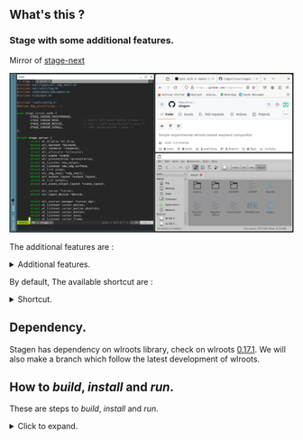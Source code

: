 ## What's this ?

### Stage with some additional features.

Mirror of [stage-next](https://gitlab.com/lidgl/stage-next)

![Stagen with pseudo tile](/stagen.png "Stagen + pseudo tile")

The additional features are :

<details>
  <summary>Additional features.</summary>

- Tap to click support, for touchpad laptop users.
- Close window function, to close window via keybind.
- Window manipulation function via keybind.
    - Move window to any direction (left, right, up, down and center).
    - Resize window to any direction (left, right, up, down and half width and height of screen).
    - Maximize window.
    - Snap window to any direction (left, right, up, down and center).
    - Pseudo minimize.
    - Fullscreen window.
- launcher (wofi).
- Screencopy protokol to support screenshot.
- Primary selection protocol.
- Simple background color.
- Simple exclusive zone to place a bar / panel at right, toggleable. The only tested and working panel is lxqt-panel.
- Simple rule for a specific app_id / title, e.g for lxqt-panel.
- Screenshot via external tool (grim), for fullscreen screenshot and focused-window screenshot.
- Simple show desktop.
- Send to desktop, send all minimized windows back to desktop / surface.
- Cursor theme option, we can set the cursor theme using these envs, **XCURSOR_THEME** (cursor theme) and **XCURSOR_SIZE** (cursor size).
- Window maximizing and minimizing via decoration button. 
- Support for simple virtual keyboard and virtual pointer support, allowing us to use tools that need virtual keyboard and virtual pointer support (e.g. wtype, ydotool).
- Simple popup unconstrain, works on maximized window only.
- Workspace feature, optional.
- Half_width_height function, resizing window so the window has half width and height of screen.
- Support for compilation / build using meson.

</details>

By default, The available shortcut are :

<details>
  <summary>Shortcut.</summary>

- mod + enter : Open terminal (foot).
- mod + p : Open launcher (wofi).
- mod + h : maximize window vertically to left.
- mod + l : maximize window vertically to right.
- mod + f : maximize window.
- mod + shift + f : fullscreen window.
- mod + Shift + q : close / quit compositor.
- mod + q : close / kill window.
- mod + j : send window to the lowest / minimize.
- mod + k : send window to the highest position.
- mod + {left, right, up, down} : move window to left, right, up, down.
- mod + shift + {l, h, k, j} : resize window to left, right, up, down.
- mod + shift + {r, e, t, w} : move window to most left, right, up, down of the screen.
- mod + Tab : cycle window.
- mod + z : toggle exclusive zone.
- mod + w : screenshot for the focused-window.
- mod + shift + p : screenshot for fullscreen.
- mod + {0,1,2,..,9} : change focus to workspace 0 - 9.
- mod + shift + {0,1,2,..,9} : send window to desired `workspace`. 
- mod + shift + o : resize window so the window has half width and height of screen.

</details>

## Dependency.

Stagen has dependency on wlroots library, check on wlroots [0.17.1](https://gitlab.freedesktop.org/wlroots/wlroots/-/releases/0.17.1). We will also make a branch which follow the latest development of wlroots.

## How to *build*, *install* and *run*.

These are steps to *build*, *install* and *run*.

<details>
  <summary>Click to expand.</summary>

1. Adjust the setting or configuration at conf/config.h !
1. Adjust the keybind / shortcut at stage.c, check at handle_keybinding function (optional) !
1. Build with `meson` and `ninja` !

    ``` 
    $ meson setup build
    $ ninja -C build
    ```

1. Install with `ninja -C build install` to install stagen !
1. To make screenshot work properly, run stage with this command !

    ```
    $ /path/to/stage > ~/.cache/tiny_info
    ```

1. Don't Forget to copy the screenshot script "misc/ss_window" to your $PATH !
1. We can run stage using custom cursor theme using these envs, **XCURSOR_THEME** (cursor theme) and **XCURSOR_SIZE** (cursor size).

    ```
    $ XCURSOR_THEME=your_cursor_theme XCURSOR_SIZE=cursor_size /path/to/stage > ~/.cache/tiny_info
    ```

</details>

